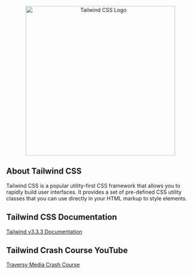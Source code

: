 <p align="center"><a href="https://v2.tailwindcss.com" target="_blank"><img src="https://www.vectorlogo.zone/logos/tailwindcss/tailwindcss-ar21.svg" width="400" alt="Tailwind CSS Logo"></a></p>

## About Tailwind CSS

Tailwind CSS is a popular utility-first CSS framework that allows you to rapidly build user interfaces. It provides a set of pre-defined CSS utility classes that you can use directly in your HTML markup to style elements.

## Tailwind CSS Documentation

[Tailwind v3.3.3 Documentation](https://tailwindcss.com/docs)

## Tailwind Crash Course YouTube

[Traversy Media Crash Course](https://www.youtube.com/watch?v=dFgzHOX84xQ&t=31s)
